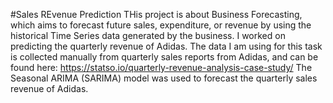#Sales REvenue Prediction
THis project is about Business Forecasting, which aims to forecast future sales, expenditure, or revenue by using the historical Time Series data generated by the business.
I worked on predicting the quarterly revenue of Adidas.
The data I am using for this task is collected manually from quarterly sales reports from Adidas, and can be found here: https://statso.io/quarterly-revenue-analysis-case-study/
The Seasonal ARIMA (SARIMA) model was used to forecast the quarterly sales revenue of Adidas.
